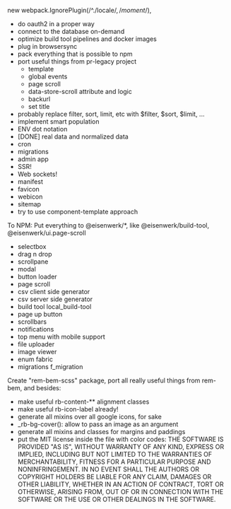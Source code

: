 new webpack.IgnorePlugin(/^\.\/locale$/, /moment$/),

* do oauth2 in a proper way
* connect to the database on-demand
* optimize build tool pipelines and docker images
* plug in browsersync
* pack everything that is possible to npm
* port useful things from pr-legacy project
    * template
    * global events
    * page scroll
    * data-store-scroll attribute and logic
    * backurl
    * set title
* probably replace filter, sort, limit, etc with $filter, $sort, $limit, ...
* implement smart population
* ENV dot notation
* [DONE] real data and normalized data
* cron
* migrations
* admin app
* SSR!
* Web sockets!
* manifest
* favicon
* webicon
* sitemap
* try to use component-template approach

To NPM:
Put everything to @eisenwerk/*, like @eisenwerk/build-tool, @eisenwerk/ui.page-scroll

* selectbox
* drag n drop
* scrollpane
* modal
* button loader
* page scroll
* csv client side generator
* csv server side generator
* build tool
    local_build-tool
* page up button
* scrollbars
* notifications
* top menu with mobile support
* file uploader
* image viewer
* enum fabric
* migrations
    f_migration

Create "rem-bem-scss" package, port all really useful things from rem-bem, and besides:
* make useful rb-content-** alignment classes
* make useful rb-icon-label already!
* generate all mixins over all google icons, for sake
* _rb-bg-cover(): allow to pass an image as an argument
* generate all mixins and classes for margins and paddings
* put the MIT license inside the file with color codes:
THE SOFTWARE IS PROVIDED "AS IS", WITHOUT WARRANTY OF ANY KIND, EXPRESS OR IMPLIED, INCLUDING BUT NOT LIMITED TO THE WARRANTIES OF MERCHANTABILITY, FITNESS FOR A PARTICULAR PURPOSE AND NONINFRINGEMENT. IN NO EVENT SHALL THE AUTHORS OR COPYRIGHT HOLDERS BE LIABLE FOR ANY CLAIM, DAMAGES OR OTHER LIABILITY, WHETHER IN AN ACTION OF CONTRACT, TORT OR OTHERWISE, ARISING FROM, OUT OF OR IN CONNECTION WITH THE SOFTWARE OR THE USE OR OTHER DEALINGS IN THE SOFTWARE.
